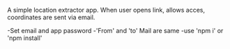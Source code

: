 A simple location extractor app. When user opens link, allows acces, coordinates are sent via email.

-Set email and app password
-'From' and 'to' Mail are same
-use 'npm i' or 'npm install'

